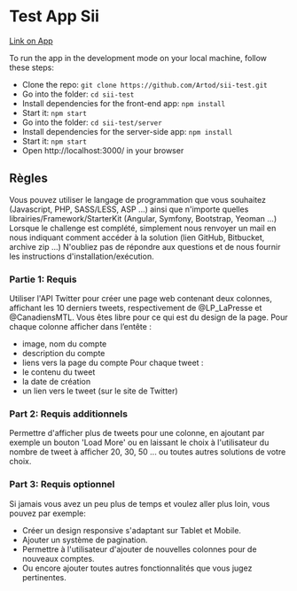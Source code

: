 # Test App Sii

[Link on App](http://sii-test-app-sii-test.193b.starter-ca-central-1.openshiftapps.com/)

To run the app in the development mode on your local machine, follow these steps:

- Clone the repo: `git clone https://github.com/Artod/sii-test.git`
- Go into the folder: `cd sii-test`
- Install dependencies for the front-end app: `npm install`
- Start it: `npm start`
- Go into the folder: `cd sii-test/server`
- Install dependencies for the server-side app: `npm install`
- Start it: `npm start`
- Open http://localhost:3000/ in your browser

## Règles

Vous pouvez utiliser le langage de programmation que vous souhaitez (Javascript, PHP, SASS/LESS, ASP ...) ainsi que n'importe quelles librairies/Framework/StarterKit (Angular, Symfony, Bootstrap, Yeoman ...)
Lorsque le challenge est complété, simplement nous renvoyer un mail en nous indiquant comment accéder à la solution (lien GitHub, Bitbucket, archive zip ...)
N'oubliez pas de répondre aux questions et de nous fournir les instructions d'installation/exécution.

### Partie 1: Requis
Utiliser l'API Twitter pour créer une page web contenant deux colonnes, affichant les 10 derniers tweets, respectivement de @LP_LaPresse et @CanadiensMTL. Vous êtes libre pour ce qui est du design de la page.
Pour chaque colonne afficher dans l’entête :
- image, nom du compte
- description du compte
- liens vers la page du compte
Pour chaque tweet :
- le contenu du tweet
- la date de création
- un lien vers le tweet (sur le site de Twitter)

### Part 2: Requis additionnels
Permettre d'afficher plus de tweets pour une colonne, en ajoutant par exemple un bouton 'Load More' ou en laissant le choix  à l'utilisateur du nombre de tweet à afficher 20, 30, 50 ... ou toutes autres solutions de votre choix.

### Part 3: Requis optionnel
Si jamais vous avez un peu plus de temps et voulez aller plus loin, vous pouvez par exemple:
- Créer un design responsive s'adaptant sur Tablet et Mobile.
- Ajouter un système de pagination.
- Permettre à l'utilisateur d'ajouter de nouvelles colonnes pour de nouveaux comptes.
- Ou encore ajouter toutes autres fonctionnalités que vous jugez pertinentes.
